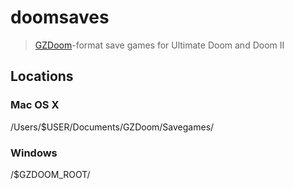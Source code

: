 # doomsaves

> [GZDoom](https://zdoom.org/downloads)-format save games for Ultimate Doom and Doom II

## Locations

### Mac OS X

  /Users/$USER/Documents/GZDoom/Savegames/

### Windows

  /$GZDOOM_ROOT/
  
